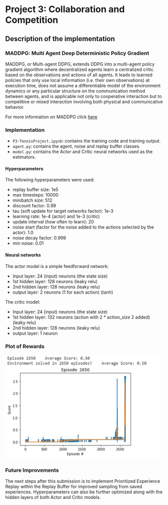 # Project 3: Collaboration and Competition

## Description of the implementation

### MADDPG: Multi Agent Deep Deterministic Policy Gradient

MADDPG, or Multi-agent DDPG, extends DDPG into a multi-agent policy gradient algorithm where decentralized agents learn a centralized critic 
based on the observations and actions of all agents. It leads to learned policies that only use local information (i.e. their own observations) at execution time, 
does not assume a differentiable model of the environment dynamics or any particular structure on the communication method between agents, 
and is applicable not only to cooperative interaction but to competitive or mixed interaction involving both physical and communicative behavior.

For more information on MADDPG click [here](https://towardsdatascience.com/openais-multi-agent-deep-deterministic-policy-gradients-maddpg-9d2dad34c82)

### Implementation

- `P3-TennisProject.ipynb`: contains the training code and training output.
- `agent.py`: contains the agent, noise and replay buffer classes. 
- `model.py`: contains the Actor and Critic neural networks used as the estimators.

#### Hyperparameters
The following hyperparameters were used:

* replay buffer size: 1e5
* max timesteps: 10000
* minibatch size: 512
* discount factor: 0.99
* tau (soft update for target networks factor): 1e-3
* learning rate: 1e-4 (actor) and 1e-3 (critic)
* update interval (how often to learn): 20
* noise start (factor for the noise added to the actions selected by the actor): 1.0
* noise decay factor: 0.999
* min noise: 0.01

#### Neural networks
The actor model is a simple feedforward network:
* Input layer: 24 (input) neurons (the state size)
* 1st hidden layer: 128 neurons (leaky relu)
* 2nd hidden layer: 128 neurons (leaky relu)
* output layer: 2 neurons (1 for each action) (tanh)

The critic model:
* Input layer: 24 (input) neurons (the state size)
* 1st hidden layer: 132 neurons (action with 2 * action_size 2 added) (leaky relu)
* 2nd hidden layer: 128 neurons (leaky relu)
* output layer: 1 neuron

### Plot of Rewards

![Result](image/figures_scores.png)

### Future Improvements
The next steps after this submission is to implement Prioritized Experience Replay within the Replay Buffer for improved sampling from saved experiences.
Hyperparameters can also be further optimized along with the hidden layers of both Actor and Critic models.
